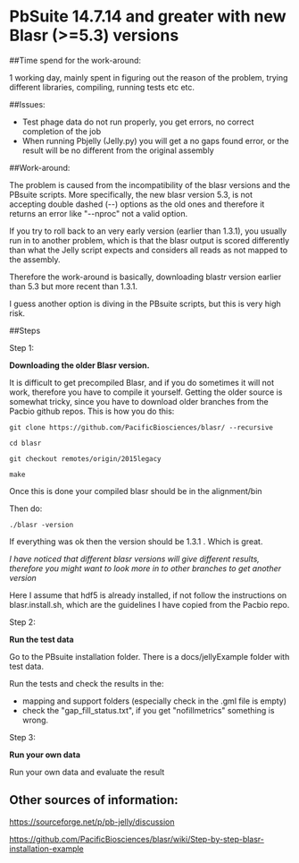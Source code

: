 # PbSuite 14.7.14 and greater with new Blasr (>=5.3) versions

##Time spend for the work-around:

1 working day, mainly spent in figuring out the reason of the problem, trying different libraries, compiling, running tests etc etc.

##Issues:

- Test phage data do not run properly, you get errors, no correct completion of the job
- When running Pbjelly (Jelly.py) you will get a no gaps found error, or the result will be no different from the original assembly

##Work-around:

The problem is caused from the incompatibility of the blasr versions and the PBsuite scripts. More specifically, the new blasr version
5.3, is not accepting double dashed (--) options as the old ones and therefore it returns an error like "--nproc" not a valid option.

If you try to roll back to an very early version (earlier than 1.3.1), you usually run in to another problem, which is that the blasr output is scored
differently than what the Jelly script expects and considers all reads as not mapped to the assembly.

Therefore the work-around is basically, downloading blastr version earlier than 5.3 but more recent than 1.3.1.

I guess another option is diving in the PBsuite scripts, but this is very high risk.

##Steps

Step 1:

**Downloading the older Blasr version.**

It is difficult to get precompiled Blasr, and if you do sometimes it will not work, therefore you have to compile it yourself.
Getting the older source is somewhat tricky, since you have to download older branches from the Pacbio github repos. This is
how you do this:

  `git clone https://github.com/PacificBiosciences/blasr/ --recursive`
  
  `cd blasr`
  
  `git checkout remotes/origin/2015legacy`
  
  `make`
  

Once this is done your compiled blasr should be in the alignment/bin

Then do:

  `./blasr -version`

If everything was ok then the version should be 1.3.1 . Which is great.

*I have noticed that different blasr versions will give different results, therefore you
might want to look more in to other branches to get another version*

Here I assume that hdf5 is already installed, if not follow the instructions on
blasr.install.sh, which are the guidelines I have copied from the Pacbio repo.

Step 2:

**Run the test data**

Go to the PBsuite installation folder. There is a docs/jellyExample folder with test data.

Run the tests and check the results in the:
- mapping and support folders (especially check in the .gml file is empty)
- check the \"gap_fill_status.txt"\, if you get "nofillmetrics" something is wrong.

Step 3:

**Run your own data**

Run your own data and evaluate the result



## Other sources of information:

https://sourceforge.net/p/pb-jelly/discussion

https://github.com/PacificBiosciences/blasr/wiki/Step-by-step-blasr-installation-example
